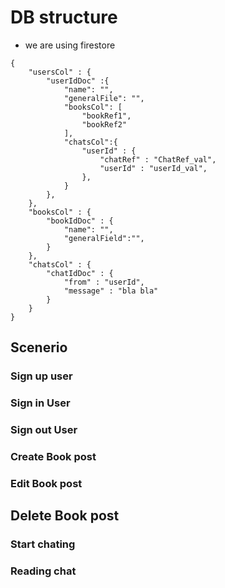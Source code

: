# DB structure 
- we are using firestore 

```
{
    "usersCol" : {
        "userIdDoc" :{
            "name": "",
            "generalFile": "",
            "booksCol": [
                "bookRef1",
                "bookRef2"
            ],
            "chatsCol":{
                "userId" : {
                    "chatRef" : "ChatRef_val",
                    "userId" : "userId_val",
                },
            }
        },
    },
    "booksCol" : {
        "bookIdDoc" : {
            "name": "",
            "generalField":"",
        }
    },
    "chatsCol" : {
        "chatIdDoc" : {
            "from" : "userId",
            "message" : "bla bla"
        }
    }
}
```

## Scenerio

### Sign up user

### Sign in User

### Sign out User

### Create Book post

### Edit Book post

## Delete Book post

### Start chating

### Reading chat



